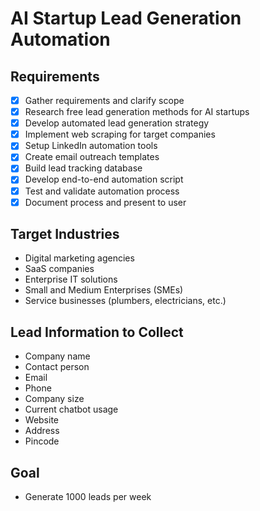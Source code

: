 # AI Startup Lead Generation Automation

## Requirements
- [x] Gather requirements and clarify scope
- [x] Research free lead generation methods for AI startups
- [x] Develop automated lead generation strategy
- [x] Implement web scraping for target companies
- [x] Setup LinkedIn automation tools
- [x] Create email outreach templates
- [x] Build lead tracking database
- [x] Develop end-to-end automation script
- [x] Test and validate automation process
- [x] Document process and present to user

## Target Industries
- Digital marketing agencies
- SaaS companies
- Enterprise IT solutions
- Small and Medium Enterprises (SMEs)
- Service businesses (plumbers, electricians, etc.)

## Lead Information to Collect
- Company name
- Contact person
- Email
- Phone
- Company size
- Current chatbot usage
- Website
- Address
- Pincode

## Goal
- Generate 1000 leads per week
